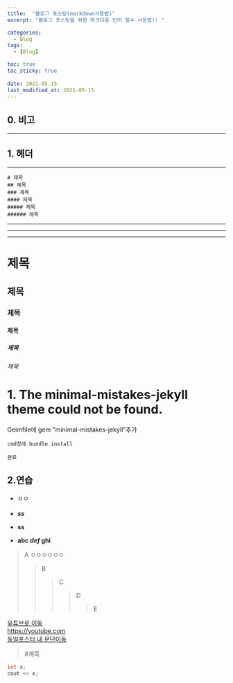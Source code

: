 ```yaml
---
title:  "블로그 포스팅(markdown사용법)"
excerpt: "블로그 포스팅을 위한 마크다운 언어 필수 사용법!! "

categories:
  - Blog
tags:
  - [Blog]

toc: true
toc_sticky: true
 
date: 2021-05-15
last_modified_at: 2021-05-15
---
```

## 0. 비고
---
## 1. 헤더
---
    # 제목
    ## 제목
    ### 제목
    #### 제목
    ##### 제목
    ###### 제목

___
---
***
    
# 제목
## 제목
### 제목
#### 제목
##### 제목
###### 제목
# 1. The minimal-mistakes-jekyll theme could not be found.  
Geimfile에 gem "minimal-mistakes-jekyll"추가

    cmd창에 bundle install

    완료

## 2.연습
* ㅇㅇ<br><br>
* ___ss___
- **ss**
+ **abc *def* ghi**
> A ㅇㅇㅇㅇㅇㅇ
>> B
>>> C
>>>> D
>>>>> E

[유튜브로 이동](https://youtube.com "마우스 올렸니?")<br>
<https://youtube.com><br>
[동일포스터 내 문단이동](#0.-비고)
> #제목


```c++
int x;
cout << x;
```